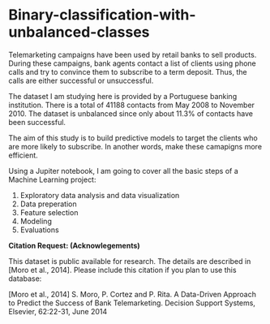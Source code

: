 # Binary-classification-with-unbalanced-classes
Telemarketing campaigns have been used by retail banks to sell products. During these campaigns, bank agents contact a list of clients using phone calls and try to convince them to subscribe to a term deposit. Thus, the calls are either successful or unsuccessful.

The dataset I am studying here is provided by a Portuguese banking institution. There is a total of 41188 contacts from May 2008 to November 2010. The dataset is unbalanced since only about 11.3% of contacts have been successful.

The aim of this study is to build predictive models to target the clients who are more likely to subscribe. In another words, make these camapigns more efficient.

Using a Jupiter notebook, I am going to cover all the basic steps of a Machine Learning project:

1. Exploratory data analysis and data visualization
2. Data preperation
3. Feature selection
4. Modeling
5. Evaluations

**Citation Request: (Acknowlegements)**

This dataset is public available for research. The details are described in [Moro et al., 2014].
Please include this citation if you plan to use this database:

[Moro et al., 2014] S. Moro, P. Cortez and P. Rita. A Data-Driven Approach to Predict the Success of Bank Telemarketing. Decision Support Systems, Elsevier, 62:22-31, June 2014
